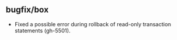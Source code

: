 ## bugfix/box

* Fixed a possible error during rollback of read-only transaction
  statements (gh-5501).
